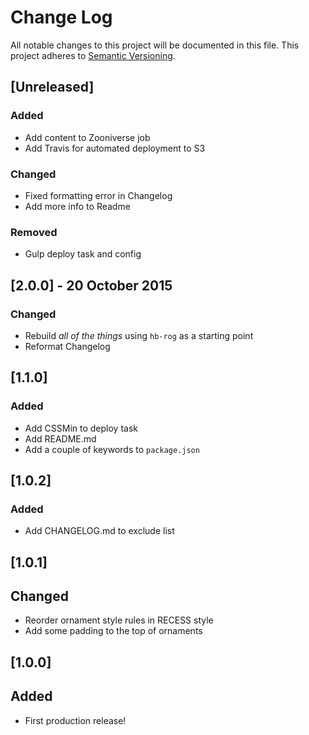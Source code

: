 # Change Log

All notable changes to this project will be documented in this file. This project adheres to [Semantic Versioning](http://semver.org/).

## [Unreleased]

### Added

* Add content to Zooniverse job
* Add Travis for automated deployment to S3

### Changed

* Fixed formatting error in Changelog
* Add more info to Readme

### Removed

* Gulp deploy task and config

## [2.0.0] - 20 October 2015

### Changed

* Rebuild *all of the things* using `hb-rog` as a starting point
* Reformat Changelog

## [1.1.0]

### Added

* Add CSSMin to deploy task
* Add README.md
* Add a couple of keywords to `package.json`

## [1.0.2]

### Added

* Add CHANGELOG.md to exclude list

## [1.0.1]

## Changed

* Reorder ornament style rules in RECESS style
* Add some padding to the top of ornaments

## [1.0.0]

## Added

* First production release!
